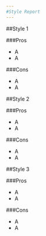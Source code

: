 ```yaml
---	
#Style Report
---	
```


##Style 1

###Pros
- A
- A

###Cons
- A
- A

##Style 2

###Pros
- A
- A

###Cons
- A
- A

##Style 3

###Pros
- A
- A

###Cons
- A
- A
